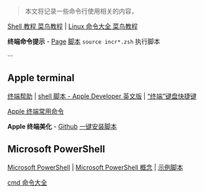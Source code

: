 > 本文将记录一些命令行使用相关的内容，

[Shell 教程 菜鸟教程](http://www.runoob.com/linux/linux-shell.html) | 
[Linux 命令大全 菜鸟教程](http://www.runoob.com/linux/linux-command-manual.html)  

**终端命令提示** - [Page](http://mimosa-pudica.net/zsh-incremental.html) [脚本](命令行/incr-0.2.zsh) `source incr*.zsh` 执行脚本  

···
## Apple terminal

[终端帮助](https://support.apple.com/zh-cn/guide/terminal/welcome/mac) | 
[shell 脚本 - Apple Developer 英文版](https://developer.apple.com/library/archive/documentation/OpenSource/Conceptual/ShellScripting/Introduction/Introduction.html)  | 
[“终端”键盘快捷键](https://support.apple.com/zh-cn/guide/terminal/trmlshtcts/2.8/mac/10.13)

[Apple 终端常用命令](http://www.cnblogs.com/iphone520/archive/2012/03/26/2418468.html)  

**Apple 终端美化** - [Github](https://github.com/monlor/Mac-Terminal) 
[一键安装脚本](命令行/Butifulshell.sh)  

## Microsoft PowerShell

[Microsoft PowerShell](https://docs.microsoft.com/zh-cn/powershell/) | 
[Microsoft PowerShell 概念](https://docs.microsoft.com/zh-cn/powershell/scripting/getting-started/fundamental/understanding-important-powershell-concepts?view=powershell-6) | 
[示例脚本](https://docs.microsoft.com/zh-cn/powershell/scripting/getting-started/fundamental/sample-scripts-for-administration?view=powershell-6)

[cmd 命令大全](https://www.cnblogs.com/accumulater/p/7110811.html)